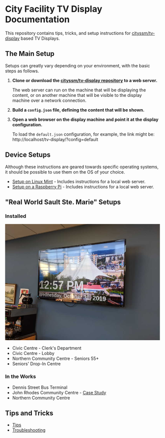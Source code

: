 # City Facility TV Display Documentation

This repository contains tips, tricks, and setup instructions
for [cityssm/tv-display](https://github.com/cityssm/tv-display) based
TV Displays.

## The Main Setup

Setups can greatly vary depending on your environment, with the basic steps as
follows.

1. **Clone or download the
   [cityssm/tv-display repository](https://github.com/cityssm/tv-display) to a
   web server.**

   The web server can run on the machine that will be displaying the content,
   or on another machine that will be visible to the display machine over
   a network connection.

2. **Build a `config.json` file, defining the content that will be shown.**

3. **Open a web browser on the display machine and point it at the display
   configuration.**

   To load the `default.json` configuration, for example, the link might be:
   http://localhost/tv-display/?config=default


## Device Setups

Although these instructions are geared towards specific operating systems,
it should be possible to use them on the OS of your choice.

- [Setup on Linux Mint](deviceSetup/linuxMint.md) - Includes instructions for
  a local web server.
- [Setup on a Raspberry Pi](deviceSetup/raspberryPi.md) - Includes instructions
  for a local web server.


## "Real World Sault Ste. Marie" Setups

### Installed

![Seniors TV Display at the Northern Community Centre](realWorld/nccSeniors.jpg)

- Civic Centre - Clerk's Department
- Civic Centre - Lobby
- Northern Community Centre - Seniors 55+
- Seniors' Drop-In Centre

### In the Works

- Dennis Street Bus Terminal
- John Rhodes Community Centre - [Case Study](realWorld/johnRhodes.md)
- Northern Community Centre


## Tips and Tricks

- [Tips](tipsAndTricks/tips.md)
- [Troubleshooting](tipsAndTricks/troubleshooting.md)
